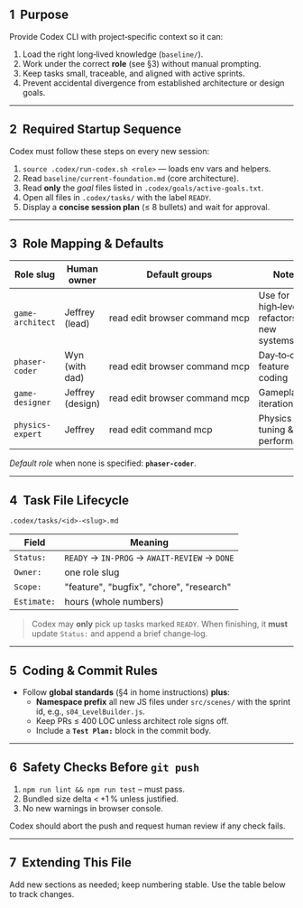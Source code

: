 ## 1  Purpose

Provide Codex CLI with project‑specific context so it can:

1. Load the right long‑lived knowledge (`baseline/`).
2. Work under the correct **role** (see §3) without manual prompting.
3. Keep tasks small, traceable, and aligned with active sprints.
4. Prevent accidental divergence from established architecture or design goals.

---

## 2  Required Startup Sequence

Codex must follow these steps on every new session:

1. `source .codex/run-codex.sh <role>` — loads env vars and helpers.
2. Read `baseline/current-foundation.md` (core architecture).
3. Read **only** the _goal_ files listed in `.codex/goals/active-goals.txt`.
4. Open all files in `.codex/tasks/` with the label `READY`.
5. Display a **concise session plan** (≤ 8 bullets) and wait for approval.

---

## 3  Role Mapping & Defaults

| Role slug        | Human owner      | Default groups                | Notes                                      |
| ---------------- | ---------------- | ----------------------------- | ------------------------------------------ |
| `game-architect` | Jeffrey (lead)   | read edit browser command mcp | Use for high‑level refactors & new systems |
| `phaser-coder`   | Wyn (with dad)   | read edit browser command mcp | Day‑to‑day feature coding                  |
| `game-designer`  | Jeffrey (design) | read edit browser command mcp | Gameplay iterations                        |
| `physics-expert` | Jeffrey          | read edit command mcp         | Physics tuning & performance               |

_Default role_ when none is specified: **`phaser-coder`**.

---

## 4  Task File Lifecycle

```
.codex/tasks/<id>-<slug>.md
```

| Field       | Meaning                                       |
| ----------- | --------------------------------------------- |
| `Status:`   | `READY` → `IN‑PROG` → `AWAIT‑REVIEW` → `DONE` |
| `Owner:`    | one role slug                                 |
| `Scope:`    | "feature", "bugfix", "chore", "research"      |
| `Estimate:` | hours (whole numbers)                         |

> Codex may **only** pick up tasks marked `READY`. When finishing, it **must** update `Status:` and append a brief change‑log.

---

## 5  Coding & Commit Rules

- Follow **global standards** (§4 in home instructions) **plus**:
    - **Namespace prefix** all new JS files under `src/scenes/` with the sprint id, e.g., `s04_LevelBuilder.js`.
    - Keep PRs ≤ 400 LOC unless architect role signs off.
    - Include a **`Test Plan:`** block in the commit body.

---

## 6  Safety Checks Before `git push`

1. `npm run lint && npm run test` – must pass.
2. Bundled size delta < +1 % unless justified.
3. No new warnings in browser console.

Codex should abort the push and request human review if any check fails.

---

## 7  Extending This File

Add new sections as needed; keep numbering stable. Use the table below to track changes.
